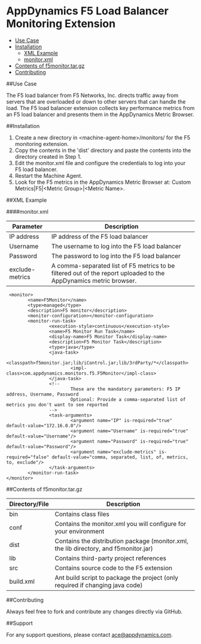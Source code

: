 # AppDynamics F5 Load Balancer Monitoring Extension

- [Use Case](f5monitor-readme.md#use-case)
- [Installation](f5monitor-readme.md#installation)
     - [XML Example](f5monitor-readme.md#xml-example)
     -   [monitor.xml](f5monitor-readme.md#monitorxml)
- [Contents of f5monitor.tar.gz](f5monitor-readme.md#contents-of-f5monitortargz)
- [Contributing](f5monitor-readme.md#contributing)

##Use Case

The F5 load balancer from F5 Networks, Inc. directs traffic away from servers that are overloaded or 
down to other servers that can handle the load. 
The F5 load balancer extension collects key performance metrics from an F5 load balancer and 
presents them in the AppDynamics Metric Browser. 


##Installation

1.  Create a new directory in \<machine-agent-home\>/monitors/ for the F5 monitoring extension.
2.  Copy the contents in the 'dist' directory and paste the contents into the directory created in Step 1.
3.  Edit the monitor.xml file and configure the credentials to log into your F5 load balancer.
4.  Restart the Machine Agent.
5. Look for the F5 metrics in the AppDynamics Metric Browser at: Custom Metrics|F5|\<Metric Group\>|\<Metric Name\>.

##XML Example

####monitor.xml

| Parameter | Description |
| --- | --- |
| IP address | IP address of the F5 load balancer  |
| Username | The username to log into the F5 load balancer |
| Password | The password to log into the F5 load balancer |
| exclude-metrics | A comma-separated list of F5 metrics to be filtered out of the report uploaded to the AppDynamics metric browser. |

     <monitor>
            <name>F5Monitor</name>
            <type>managed</type>
            <description>F5 monitor</description>
            <monitor-configuration></monitor-configuration>
            <monitor-run-task>
                    <execution-style>continuous</execution-style>
                    <name>F5 Monitor Run Task</name>
                    <display-name>F5 Monitor Task</display-name>
                    <description>F5 Monitor Task</description>
                    <type>java</type>
                    <java-task>
                            <classpath>f5monitor.jar;lib/iControl.jar;lib/3rdParty/*</classpath>
                            <impl-class>com.appdynamics.monitors.f5.F5Monitor</impl-class>
                    </java-task>
                    <!-- 
                            These are the mandatory parameters: F5 IP address, Username, Password
                            Optional: Provide a comma-separated list of metrics you don't want to see reported
                    -->
                    <task-arguments>
                            <argument name="IP" is-required="true" default-value="172.16.0.0"/>
                            <argument name="Username" is-required="true" default-value="Username"/>
                            <argument name="Password" is-required="true" default-value="Password"/>
                            <argument name="exclude-metrics" is-required="false" default-value="comma, separated, list, of, metrics, to, exclude"/>
                    </task-arguments>
            </monitor-run-task>
    </monitor>
    
##Contents of f5monitor.tar.gz

| Directory/File | Description |
| --- | --- |
| bin | Contains class files |
| conf | Contains the monitor.xml you will configure for your environment|
| dist | Contains the distribution package (monitor.xml, the lib directory, and f5monitor.jar) |
| lib | Contains third-party project references |
| src | Contains source code to the F5 extension |
| build.xml | Ant build script to package the project (only required if changing java code)  |



##Contributing

Always feel free to fork and contribute any changes directly via GitHub.


##Support

For any support questions, please contact ace@appdynamics.com.
